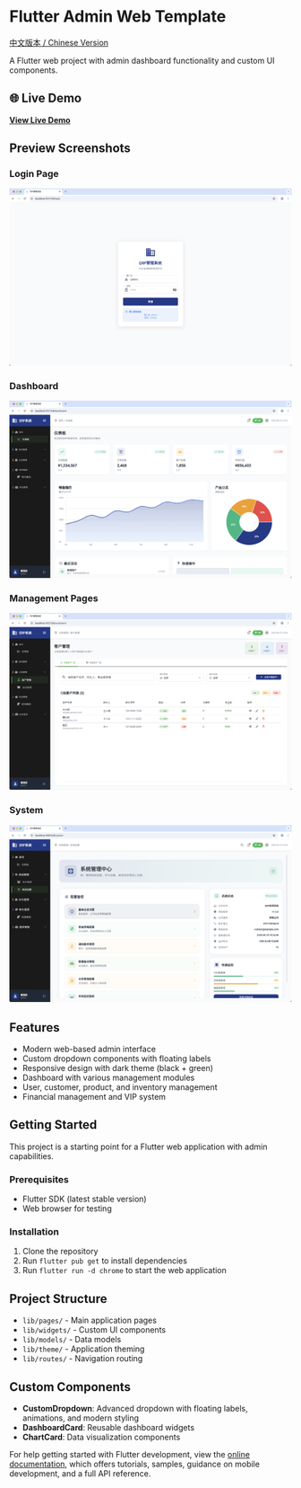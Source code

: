 # Flutter Admin Web Template

[中文版本 / Chinese Version](README_zh.md)

A Flutter web project with admin dashboard functionality and custom UI components.

## 🌐 Live Demo

**[View Live Demo](https://flutter-admin-phi.vercel.app/)**

## Preview Screenshots

### Login Page
![Login Page](previews/login.png)

### Dashboard
![Dashboard](previews/dashboard.png)

### Management Pages
![Management Pages](previews/page.png)

### System
![System Pages](previews/system.png)

## Features

- Modern web-based admin interface
- Custom dropdown components with floating labels
- Responsive design with dark theme (black + green)
- Dashboard with various management modules
- User, customer, product, and inventory management
- Financial management and VIP system

## Getting Started

This project is a starting point for a Flutter web application with admin capabilities.

### Prerequisites

- Flutter SDK (latest stable version)
- Web browser for testing

### Installation

1. Clone the repository
2. Run `flutter pub get` to install dependencies
3. Run `flutter run -d chrome` to start the web application

## Project Structure

- `lib/pages/` - Main application pages
- `lib/widgets/` - Custom UI components
- `lib/models/` - Data models
- `lib/theme/` - Application theming
- `lib/routes/` - Navigation routing

## Custom Components

- **CustomDropdown**: Advanced dropdown with floating labels, animations, and modern styling
- **DashboardCard**: Reusable dashboard widgets
- **ChartCard**: Data visualization components

For help getting started with Flutter development, view the
[online documentation](https://docs.flutter.dev/), which offers tutorials,
samples, guidance on mobile development, and a full API reference.
